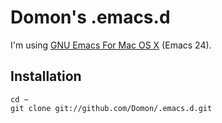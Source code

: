 # Domon's .emacs.d

I'm using [GNU Emacs For Mac OS X](http://emacsformacosx.com/) (Emacs 24).

## Installation

    cd ~
    git clone git://github.com/Domon/.emacs.d.git


